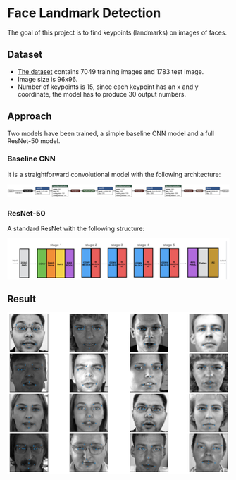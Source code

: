 # Face Landmark Detection
The goal of this project is to find keypoints (landmarks) on images of faces.

## Dataset
- [The dataset](https://www.kaggle.com/c/facial-keypoints-detection/data) contains 7049 training images and 1783 test image.
- Image size is 96x96.
- Number of keypoints is 15, since each keypoint has an x and y coordinate, the model has to produce 30 output numbers.

## Approach
Two models have been trained, a simple baseline CNN model and a full ResNet-50 model.

### Baseline CNN
It is a straightforward convolutional model with the following architecture:

![alt text](baseline_arch.png)

### ResNet-50
A standard ResNet with the following structure:

![alt text](resnet50_blocks.png)

## Result

![alt text](result.png)
